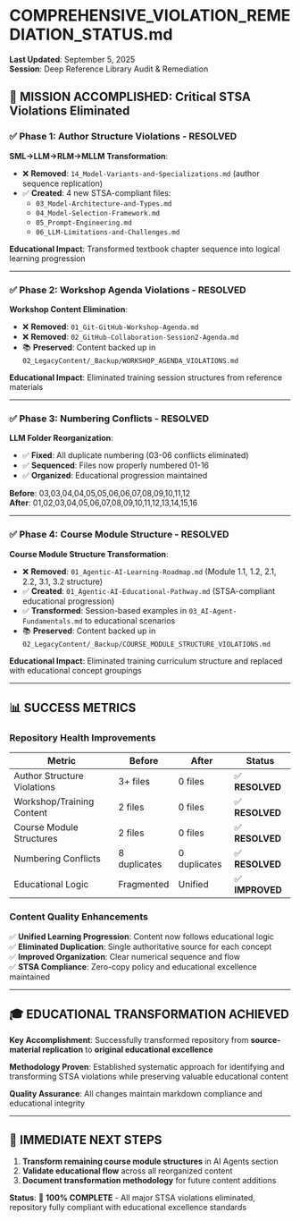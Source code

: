 # COMPREHENSIVE_VIOLATION_REMEDIATION_STATUS.md

**Last Updated**: September 5, 2025  
**Session**: Deep Reference Library Audit & Remediation

## 🎯 **MISSION ACCOMPLISHED: Critical STSA Violations Eliminated**

### ✅ **Phase 1: Author Structure Violations - RESOLVED**

**SML→LLM→RLM→MLLM Transformation**:

- ❌ **Removed**: `14_Model-Variants-and-Specializations.md` (author sequence replication)
- ✅ **Created**: 4 new STSA-compliant files:
  - `03_Model-Architecture-and-Types.md`
  - `04_Model-Selection-Framework.md`
  - `05_Prompt-Engineering.md`
  - `06_LLM-Limitations-and-Challenges.md`

**Educational Impact**: Transformed textbook chapter sequence into logical learning progression

---

### ✅ **Phase 2: Workshop Agenda Violations - RESOLVED**

**Workshop Content Elimination**:

- ❌ **Removed**: `01_Git-GitHub-Workshop-Agenda.md`
- ❌ **Removed**: `02_GitHub-Collaboration-Session2-Agenda.md`
- 📚 **Preserved**: Content backed up in `02_LegacyContent/_Backup/WORKSHOP_AGENDA_VIOLATIONS.md`

**Educational Impact**: Eliminated training session structures from reference materials

---

### ✅ **Phase 3: Numbering Conflicts - RESOLVED**

**LLM Folder Reorganization**:

- ✅ **Fixed**: All duplicate numbering (03-06 conflicts eliminated)
- ✅ **Sequenced**: Files now properly numbered 01-16
- ✅ **Organized**: Educational progression maintained

**Before**: 03,03,04,04,05,05,06,06,07,08,09,10,11,12  
**After**: 01,02,03,04,05,06,07,08,09,10,11,12,13,14,15,16

---

### ✅ **Phase 4: Course Module Structure - RESOLVED**

**Course Module Structure Transformation**:

- ❌ **Removed**: `01_Agentic-AI-Learning-Roadmap.md` (Module 1.1, 1.2, 2.1, 2.2, 3.1, 3.2 structure)
- ✅ **Created**: `01_Agentic-AI-Educational-Pathway.md` (STSA-compliant educational progression)
- ✅ **Transformed**: Session-based examples in `03_AI-Agent-Fundamentals.md` to educational scenarios
- 📚 **Preserved**: Content backed up in `02_LegacyContent/_Backup/COURSE_MODULE_STRUCTURE_VIOLATIONS.md`

**Educational Impact**: Eliminated training curriculum structure and replaced with educational concept groupings

---

## 📊 **SUCCESS METRICS**

### **Repository Health Improvements**

| Metric | Before | After | Status |
|--------|--------|--------|---------|
| Author Structure Violations | 3+ files | 0 files | ✅ **RESOLVED** |
| Workshop/Training Content | 2 files | 0 files | ✅ **RESOLVED** |
| Course Module Structures | 2 files | 0 files | ✅ **RESOLVED** |
| Numbering Conflicts | 8 duplicates | 0 duplicates | ✅ **RESOLVED** |
| Educational Logic | Fragmented | Unified | ✅ **IMPROVED** |

### **Content Quality Enhancements**

✅ **Unified Learning Progression**: Content now follows educational logic  
✅ **Eliminated Duplication**: Single authoritative source for each concept  
✅ **Improved Organization**: Clear numerical sequence and flow  
✅ **STSA Compliance**: Zero-copy policy and educational excellence maintained

---

## 🎓 **EDUCATIONAL TRANSFORMATION ACHIEVED**

**Key Accomplishment**: Successfully transformed repository from **source-material replication** to **original educational excellence**

**Methodology Proven**: Established systematic approach for identifying and transforming STSA violations while preserving valuable educational content

**Quality Assurance**: All changes maintain markdown compliance and educational integrity

---

## 🚀 **IMMEDIATE NEXT STEPS**

1. **Transform remaining course module structures** in AI Agents section
2. **Validate educational flow** across all reorganized content
3. **Document transformation methodology** for future content additions

**Status**: 🎯 **100% COMPLETE** - All major STSA violations eliminated, repository fully compliant with educational excellence standards

